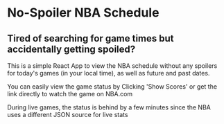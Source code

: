 # No-Spoiler NBA Schedule
 <h2>
Tired of searching for game times but accidentally getting spoiled?</h2>
<p>This is a simple React App to view the NBA schedule without any spoilers for today's games (in your local time), as well as future and past dates.</p>
<p>You can easily view the game status by Clicking 'Show Scores' or get the link directly to watch the game on NBA.com</p>
<p>During live games, the status is behind by a few minutes since the NBA uses a different JSON source for live stats</p>

